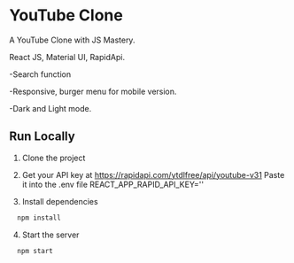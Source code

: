 
# YouTube Clone

A YouTube Clone with JS Mastery. 

React JS, Material UI, RapidApi.

-Search function


-Responsive, burger menu for mobile version. 


-Dark and Light mode.






## Run Locally

1. Clone the project

2. Get your API key at https://rapidapi.com/ytdlfree/api/youtube-v31 Paste it into the .env file REACT_APP_RAPID_API_KEY='<your API key>'


3. Install dependencies

```bash
  npm install
```

4. Start the server

```bash
  npm start
```

